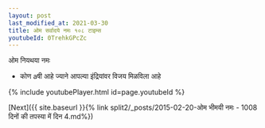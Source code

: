 ```yaml
---
layout: post
last_modified_at: 2021-03-30
title: ओम सर्वादये नमः १०८ टाइम्स
youtubeId: 0TrehkGPcZc
---
```

 
 
 ओम नियथया नमः  
 
 -  कोण aषी आहे ज्याने आपल्या इंद्रियांवर विजय मिळविला आहे 
 
  
 
  
 
 
 
 
 
 


{% include youtubePlayer.html id=page.youtubeId %}
 
[Next]({{ site.baseurl }}{% link  split2/_posts/2015-02-20-ओम भीमयी नमः - 1008 दिनों की तपस्या में दिन 4.md%})
 
